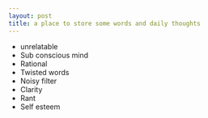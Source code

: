 ```yaml
---
layout: post
title: a place to store some words and daily thoughts
---
```


* unrelatable
* Sub conscious mind
* Rational
* Twisted words
* Noisy filter
* Clarity
* Rant
* Self esteem
